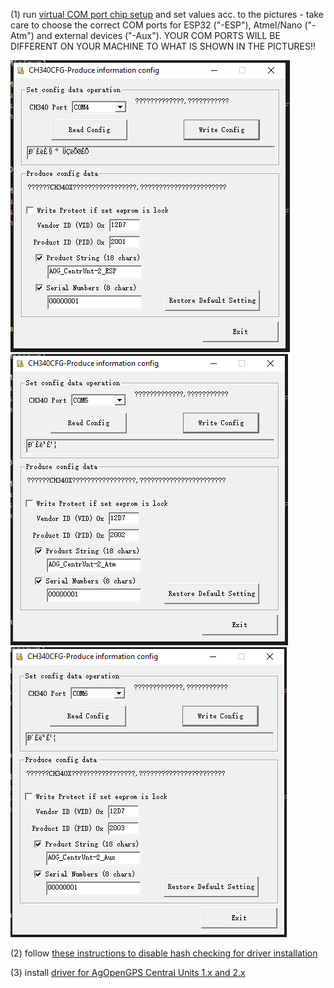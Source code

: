 (1)  run [virtual COM port chip setup](CH340CFG.zip) and set values acc. to the pictures - take care to choose the correct COM ports for ESP32 ("-ESP"), Atmel/Nano ("-Atm") and external devices ("-Aux"). YOUR COM PORTS WILL BE DIFFERENT ON YOUR MACHINE TO WHAT IS SHOWN IN THE PICTURES!!

![pic](USB_ESP32_Central-Unit-2.x.PNG?raw=true)  ![pic](USB_Atmel_Central-Unit-2.x.PNG?raw=true)  ![pic](USB_AuxMachine_Central-Unit-2.x.PNG)

(2)  follow [these instructions to disable hash checking for driver installation](https://www.maketecheasier.com/install-unsigned-drivers-windows10/) 

(3)  install [driver for AgOpenGPS Central Units 1.x and 2.x](ch340ser_driver_AOG_Central-Unit)


